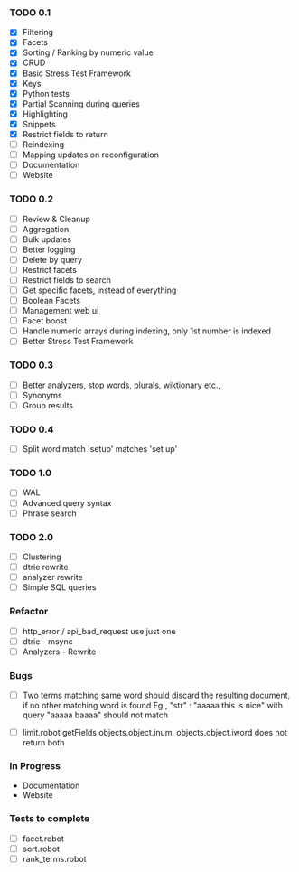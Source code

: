 ### TODO 0.1

- [x] Filtering
- [x] Facets
- [x] Sorting / Ranking by numeric value
- [x] CRUD
- [x] Basic Stress Test Framework
- [x] Keys
- [x] Python tests
- [x] Partial Scanning during queries
- [x] Highlighting
- [x] Snippets
- [x] Restrict fields to return
- [ ] Reindexing
- [ ] Mapping updates on reconfiguration
- [ ] Documentation
- [ ] Website

### TODO 0.2

- [ ] Review & Cleanup
- [ ] Aggregation
- [ ] Bulk updates
- [ ] Better logging
- [ ] Delete by query
- [ ] Restrict facets
- [ ] Restrict fields to search
- [ ] Get specific facets, instead of everything
- [ ] Boolean Facets
- [ ] Management web ui
- [ ] Facet boost
- [ ] Handle numeric arrays during indexing, only 1st number is indexed
- [ ] Better Stress Test Framework

### TODO 0.3
- [ ] Better analyzers, stop words, plurals, wiktionary etc.,
- [ ] Synonyms
- [ ] Group results

### TODO 0.4
- [ ] Split word match 'setup' matches 'set up' 

### TODO 1.0

- [ ] WAL
- [ ] Advanced query syntax
- [ ] Phrase search

### TODO 2.0

- [ ] Clustering
- [ ] dtrie rewrite
- [ ] analyzer rewrite
- [ ] Simple SQL queries

### Refactor

- [ ] http_error / api_bad_request use just one
- [ ] dtrie - msync
- [ ] Analyzers - Rewrite

### Bugs

- [ ] Two terms matching same word should discard the resulting document, if no other matching word is found
     Eg., "str" : "aaaaa this is nice" with query "aaaaa baaaa" should not match
- [ ] limit.robot getFields objects.object.inum, objects.object.iword does not return both


### In Progress

- Documentation
- Website


### Tests to complete

- [ ] facet.robot
- [ ] sort.robot
- [ ] rank_terms.robot
